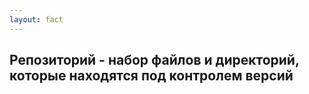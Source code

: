 ```yaml
---
layout: fact
---
```


## **Репозиторий** - набор файлов и директорий, которые находятся под контролем версий 
